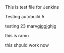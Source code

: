 This is test file for Jenkins


Testing autobuild 5


testing 23 marvgjggjghjg

this is ramu

this shpuld work now
